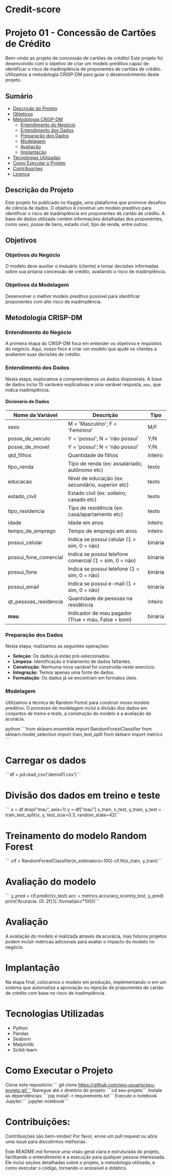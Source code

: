 # Credit-score
# Projeto 01 - Concessão de Cartões de Crédito

Bem-vindo ao projeto de concessão de cartões de crédito! Este projeto foi desenvolvido com o objetivo de criar um modelo preditivo capaz de identificar o risco de inadimplência de proponentes de cartões de crédito. Utilizamos a metodologia CRISP-DM para guiar o desenvolvimento deste projeto.

## Sumário

- [Descrição do Projeto](#descrição-do-projeto)
- [Objetivos](#objetivos)
- [Metodologia CRISP-DM](#metodologia-crisp-dm)
  - [Entendimento do Negócio](#entendimento-do-negócio)
  - [Entendimento dos Dados](#entendimento-dos-dados)
  - [Preparação dos Dados](#preparação-dos-dados)
  - [Modelagem](#modelagem)
  - [Avaliação](#avaliação)
  - [Implantação](#implantação)
- [Tecnologias Utilizadas](#tecnologias-utilizadas)
- [Como Executar o Projeto](#como-executar-o-projeto)
- [Contribuições](#contribuições)
- [Licença](#licença)

## Descrição do Projeto

Este projeto foi publicado no Kaggle, uma plataforma que promove desafios de ciência de dados. O objetivo é construir um modelo preditivo para identificar o risco de inadimplência em proponentes de cartão de crédito. A base de dados utilizada contém informações detalhadas dos proponentes, como sexo, posse de bens, estado civil, tipo de renda, entre outros.

## Objetivos

### Objetivos do Negócio

O modelo deve auxiliar o mutuário (cliente) a tomar decisões informadas sobre sua própria concessão de crédito, avaliando o risco de inadimplência.

### Objetivos da Modelagem

Desenvolver o melhor modelo preditivo possível para identificar proponentes com alto risco de inadimplência.

## Metodologia CRISP-DM

### Entendimento do Negócio

A primeira etapa do CRISP-DM foca em entender os objetivos e requisitos do negócio. Aqui, nosso foco é criar um modelo que ajude os clientes a avaliarem suas decisões de crédito.

### Entendimento dos Dados

Nesta etapa, exploramos e compreendemos os dados disponíveis. A base de dados inclui 15 variáveis explicativas e uma variável resposta, `mau`, que indica inadimplência.

#### Dicionário de Dados

| Nome da Variável         | Descrição                                          | Tipo   |
| ------------------------ | -------------------------------------------------- | ------ |
| sexo                     | M = 'Masculino'; F = 'Feminino'                    | M/F    |
| posse_de_veiculo         | Y = 'possui'; N = 'não possui'                     | Y/N    |
| posse_de_imovel          | Y = 'possui'; N = 'não possui'                     | Y/N    |
| qtd_filhos               | Quantidade de filhos                               | inteiro|
| tipo_renda               | Tipo de renda (ex: assalariado, autônomo etc)      | texto  |
| educacao                 | Nível de educação (ex: secundário, superior etc)   | texto  |
| estado_civil             | Estado civil (ex: solteiro, casado etc)            | texto  |
| tipo_residencia          | Tipo de residência (ex: casa/apartamento etc)      | texto  |
| idade                    | Idade em anos                                      | inteiro|
| tempo_de_emprego         | Tempo de emprego em anos                           | inteiro|
| possui_celular           | Indica se possui celular (1 = sim, 0 = não)        | binária|
| possui_fone_comercial    | Indica se possui telefone comercial (1 = sim, 0 = não)| binária|
| possui_fone              | Indica se possui telefone (1 = sim, 0 = não)       | binária|
| possui_email             | Indica se possui e-mail (1 = sim, 0 = não)         | binária|
| qt_pessoas_residencia    | Quantidade de pessoas na residência                | inteiro|
| **mau**                  | Indicador de mau pagador (True = mau, False = bom) | binária|

### Preparação dos Dados

Nesta etapa, realizamos as seguintes operações:

- **Seleção**: Os dados já estão pré-selecionados.
- **Limpeza**: Identificação e tratamento de dados faltantes.
- **Construção**: Nenhuma nova variável foi construída neste exercício.
- **Integração**: Temos apenas uma fonte de dados.
- **Formatação**: Os dados já se encontram em formatos úteis.

### Modelagem

Utilizamos a técnica de Random Forest para construir nosso modelo preditivo. O processo de modelagem inclui a divisão dos dados em conjuntos de treino e teste, a construção do modelo e a avaliação da acurácia.

python
´´´from sklearn.ensemble import RandomForestClassifier
from sklearn.model_selection import train_test_split
from sklearn import metrics´´´

# Carregar os dados
´´´df = pd.read_csv('demo01.csv')´´´

# Divisão dos dados em treino e teste
´´´
x = df.drop("mau", axis=1)
y = df["mau"]
x_train, x_test, y_train, y_test = train_test_split(x, y, test_size=0.3, random_state=42)´´´

# Treinamento do modelo Random Forest
´´´
clf = RandomForestClassifier(n_estimators=100)
clf.fit(x_train, y_train)´´´

# Avaliação do modelo
´´´
y_pred = clf.predict(x_test)
acc = metrics.accuracy_score(y_test, y_pred)
print('Acurácia: {0:.2f}%'.format(acc*100))´´´

# Avaliação
A avaliação do modelo é realizada através da acurácia, mas futuros projetos podem incluir métricas adicionais para avaliar o impacto do modelo no negócio.

# Implantação
Na etapa final, colocamos o modelo em produção, implementando-o em um sistema que automatiza a aprovação ou rejeição de proponentes de cartão de crédito com base no risco de inadimplência.

# Tecnologias Utilizadas
- Python
- Pandas
- Seaborn
- Matplotlib
- Scikit-learn

# Como Executar o Projeto
Clone este repositório:´´´ git clone https://github.com/seu-usuario/seu-projeto.git´´´
Navegue até o diretório do projeto: ´´´cd seu-projeto´´´
Instale as dependências: ´´´pip install -r requirements.txt´´´
Execute o notebook Jupyter:´´´ jupyter notebook´´´

# Contribuições: 
Contribuições são bem-vindas! Por favor, envie um pull request ou abra uma issue para discutirmos melhorias.


Este README.md fornece uma visão geral clara e estruturada do projeto, facilitando o entendimento e a execução para qualquer pessoa interessada. Ele inclui seções detalhadas sobre o projeto, a metodologia utilizada, e como executar o código, tornando-o acessível e didático.
